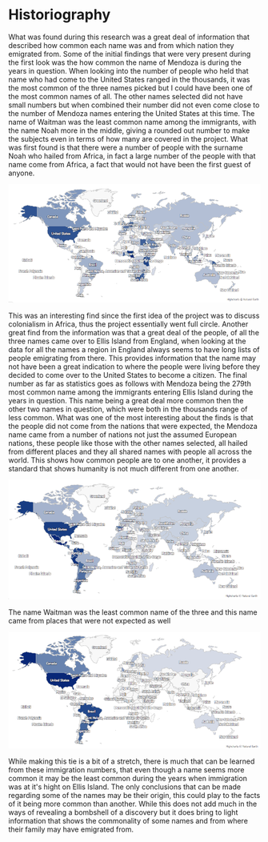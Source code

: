 # Historiography

What was found during this research was a great deal of information that described how common each name was and from which nation they emigrated from. Some of the initial findings that were very present during the first look was the how common the name of Mendoza is during the years in question.  When looking into the number of people who held that name who had come to the United States ranged in the thousands, it was the most common of the three names picked but I could have been one of the most common names of all.  The other names selected did not have small numbers but when combined their number did not even come close to the number of Mendoza names entering the United States at this time.  The name of Waitman was the least common name among the immigrants, with the name Noah more in the middle, giving a rounded out number to make the subjects even in terms of how many are covered in the project.  What was first found is that there were a number of people with the surname Noah who hailed from Africa, in fact a large number of the people with that name come from Africa, a fact that would not have been the first guest of anyone.

![Noah name location](imgs/noah_2014.png)


This was an interesting find since the first idea of the project was to discuss colonialism in Africa, thus the project essentially went full circle.  Another great find from the information was that a great deal of the people, of all the three names came over to Ellis Island from England, when looking at the data for all the names a region in England always seems to have long lists of people emigrating from there.  This provides information that the name may not have been a great indication to where the people were living before they decided to come over to the United States to become a citizen.  The final number as far as statistics goes as follows with Mendoza being the 279th most common name among the immigrants entering Ellis Island during the years in question.  This name being a great deal more common then the other two names in question, which were both in the thousands range of less common.  What was one of the most interesting about the finds is that the people did not come from the nations that were expected, the Mendoza name came from a number of nations not just the assumed European nations, these people like those with the other names selected, all hailed from different places and they all shared names with people all across the world.  This shows how common people are to one another, it provides a standard that shows humanity is not much different from one another.

![Mendoza name location](imgs/mendoza_2014.png)

The name Waitman was the least common name of the three and this name came from places that were not expected as well

![Waitman name location](imgs/waitman_2014.png)

 While making this tie is a bit of a stretch, there is much that can be learned from these immigration numbers, that even though a name seems more common it may be the least common during the years when immigration was at it's hight on Ellis Island.  The only conclusions that can be made regarding some of the names may be their origin, this could play to the facts of it being more common than another.  While this does not add much in the ways of revealing a bombshell of a discovery but it does bring to light information that shows the commonality of some names and from where their family may have emigrated from.
